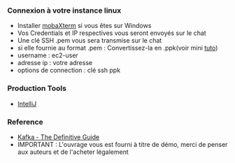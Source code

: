 ### Connexion à votre instance linux

- Installer [mobaXterm](https://download.mobatek.net/2022020030522248/MobaXterm_Portable_v20.2.zip) si vous êtes sur Windows
- Vos Credentials et IP respectives vous seront envoyés sur le chat
- Une clé SSH .pem vous sera transmise sur le chat
- si elle fournie au format .pem : 
	Convertissez-la en .ppk(voir mini [tuto](https://stackoverflow.com/questions/3190667/convert-pem-to-ppk-file-format))
- username : ec2-user
- adresse ip : votre adresse
- options de connection : clé ssh ppk
	
### Production Tools 

- [IntelliJ](https://www.jetbrains.com/idea/download/download-thanks.html?platform=windows&code=IIC)

### Reference  	

- [Kafka - The Definitive Guide](https://drive.google.com/open?id=1pRIPWdPjPzaLt37dt7YvDzJnnLnusNVD)
- IMPORTANT : L'ouvrage vous est fourni à titre de démo, merci de penser aux auteurs et de l'acheter légalement
